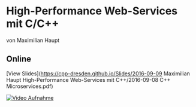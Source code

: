 # High-Performance Web-Services mit C/C++

von Maximilian Haupt

Online
------

[View Slides](https://cpp-dresden.github.io/Slides/2016-09-09 Maximilian Haupt High-Performance Web-Services mit C++/2016-09-08 C++ Microservices.pdf)

[![Video Aufnahme](http://img.youtube.com/vi/IA8O5QhT5D4/0.jpg)](https://youtu.be/IA8O5QhT5D4)
